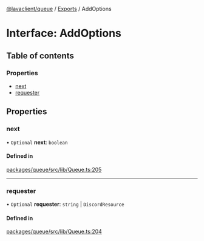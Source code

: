 [@lavaclient/queue](../README.md) / [Exports](../modules.md) / AddOptions

# Interface: AddOptions

## Table of contents

### Properties

- [next](AddOptions.md#next)
- [requester](AddOptions.md#requester)

## Properties

### next

• `Optional` **next**: `boolean`

#### Defined in

[packages/queue/src/lib/Queue.ts:205](https://github.com/lavaclient/plugins/blob/f4114e8/packages/queue/src/lib/Queue.ts#L205)

___

### requester

• `Optional` **requester**: `string` \| `DiscordResource`

#### Defined in

[packages/queue/src/lib/Queue.ts:204](https://github.com/lavaclient/plugins/blob/f4114e8/packages/queue/src/lib/Queue.ts#L204)
